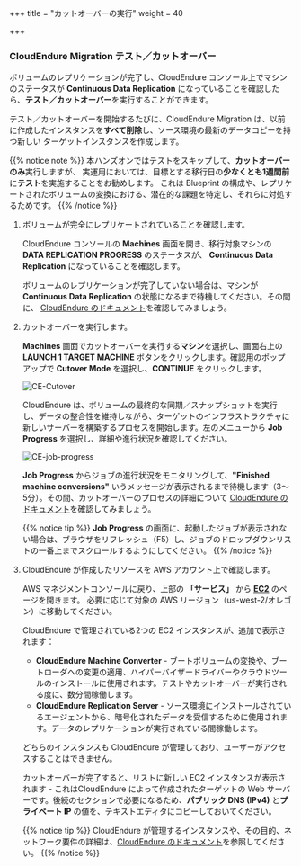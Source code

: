+++
title = "カットオーバーの実行"
weight = 40

+++
### CloudEndure Migration テスト／カットオーバー

ボリュームのレプリケーションが完了し、CloudEndure コンソール上でマシンのステータスが **Continuous Data Replication** になっていることを確認したら、**テスト／カットオーバー**を実行することができます。

テスト／カットオーバーを開始するたびに、CloudEndure Migration は、以前に作成したインスタンスを**すべて削除**し、ソース環境の最新のデータコピーを持つ新しい ターゲットインスタンスを作成します。

{{% notice note %}}
本ハンズオンではテストをスキップして、**カットオーバーのみ**実行しますが、
実運用においては、目標とする移行日の**少なくとも1週間前**に**テスト**を実施することをお勧めします。
これは Blueprint の構成や、レプリケートされたボリュームの変換における、潜在的な課題を特定し、それらに対処するためです。
{{% /notice %}}


1. ボリュームが完全にレプリケートされていることを確認します。
   
    CloudEndure コンソールの **Machines** 画面を開き、移行対象マシンの **DATA REPLICATION PROGRESS** のステータスが、
    **Continuous Data Replication** になっていることを確認します。

    ボリュームのレプリケーションが完了していない場合は、マシンが **Continuous Data Replication** の状態になるまで待機してください。その間に、 <a href="https://docs.cloudendure.com/" target="_blank" rel="noopener noreferrer">CloudEndure のドキュメント</a>を確認してみましょう。

2. カットオーバーを実行します。
   
    **Machines** 画面でカットオーバーを実行する**マシン**を選択し、画面右上の **LAUNCH 1 TARGET MACHINE** ボタンをクリックします。確認用のポップアップで **Cutover Mode** を選択し、**CONTINUE** をクリックします。

    ![CE-Cutover](/ce/CE-Cutover.png)

    CloudEndure は、ボリュームの最終的な同期／スナップショットを実行し、データの整合性を維持しながら、ターゲットのインフラストラクチャに新しいサーバーを構築するプロセスを開始します。左のメニューから **Job Progress** を選択し、詳細や進行状況を確認してください。

    ![CE-job-progress](/ce/CE-job-progress.png)

    **Job Progress** からジョブの進行状況をモニタリングして、**"Finished machine conversions"** いうメッセージが表示されるまで待機します（3～5分）。その間、カットオーバーのプロセスの詳細について <a href="https://docs.cloudendure.com/#Configuring_and_Running_Migration/Performing_a_Migration_Cutover/Performing_a_Migration_Cutover.htm" target="_blank" rel="noopener noreferrer">CloudEndure のドキュメント</a>を確認してみましょう。
    

    {{% notice tip %}}
**Job Progress** の画面に、起動したジョブが表示されない場合は、ブラウザをリフレッシュ（F5）し、ジョブのドロップダウンリストの一番上までスクロールするようにしてください。
{{% /notice %}}

3. CloudEndure が作成したリソースを AWS アカウント上で確認します。
   
    AWS マネジメントコンソールに戻り、上部の **「サービス」** から **<a href="https://console.aws.amazon.com/ec2/v2/home?region=us-west-2" target="_blank" rel="noopener noreferrer">EC2</a>** のページを開きます。
    必要に応じて対象の AWS リージョン（us-west-2/オレゴン）に移動してください。

    CloudEndure で管理されている2つの EC2 インスタンスが、追加で表示されます：
    - **CloudEndure Machine Converter** - ブートボリュームの変換や、ブートローダへの変更の適用、ハイパーバイザードライバーやクラウドツールのインストールに使用されます。テストやカットオーバーが実行される度に、数分間稼働します。
    - **CloudEndure Replication Server** - ソース環境にインストールされているエージェントから、暗号化されたデータを受信するために使用されます。データのレプリケーションが実行されている間稼働します。

    どちらのインスタンスも CloudEndure が管理しており、ユーザーがアクセスすることはできません。

    カットオーバーが完了すると、リストに新しい EC2 インスタンスが表示されます - これはCloudEndure によって作成されたターゲットの Web サーバーです。後続のセクションで必要になるため、**パブリック DNS (IPv4)** と**プライベート IP** の値を、テキストエディタにコピーしておいてください。

    {{% notice tip %}}
CloudEndure が管理するインスタンスや、その目的、ネットワーク要件の詳細は、<a href="https://docs.cloudendure.com/#Preparing_Your_Environments/Network_Requirements/Network_Requirements.htm" target="_blank" rel="noopener noreferrer">CloudEndure のドキュメント</a>を参照してください。
{{% /notice %}}
